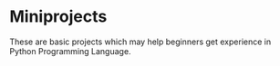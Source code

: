 # Miniprojects
These are basic projects which may help beginners get experience in Python Programming Language.
